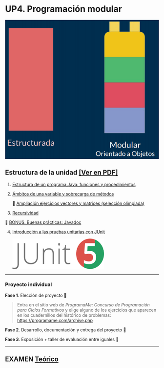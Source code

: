 # UP4. Programación modular
![modular](modular.png)

## Estructura de la unidad [[Ver en PDF]](https://github.com/pbendom3/prog-1cfgs-daw/blob/main/temas_pdf/imprimir_ud4.pdf)
1.  [Estructura de un programa Java: funciones y procedimientos](https://pbendom3.github.io/prog-1cfgs-daw/ups/UP4/4_1_metodos/index.html)
2.  [Ámbitos de una variable y sobrecarga de métodos](https://pbendom3.github.io/prog-1cfgs-daw/ups/UP4/4_2_ambitos_sobrecarga/index.html)

     :pushpin: [Ampliación ejercicios vectores y matrices (selección olimpiada)](3_ejercicios.pdf)
  
3.  [Recursividad](https://pbendom3.github.io/prog-1cfgs-daw/ups/UP4/4_3_recursividad/index.html)

:gift: [BONUS. Buenas prácticas: Javadoc](https://pbendom3.github.io/prog-1cfgs-daw/ups/UP4/4_4_javadoc/index.html)

4.  [Introducción a las pruebas unitarias con JUnit](https://pbendom3.github.io/prog-1cfgs-daw/ups/UP4/4_5_junit/index.html)

     <img src="JUnit.png" width="300" height="100"/>

---

### Proyecto individual

**Fase 1**. Elección de proyecto :space_invader:
> Entra en el sitio web de *ProgramaMe: Concurso de Programación para Ciclos Formativos* y elige alguno de los ejercicios que aparecen en los cuadernillos del histórico de problemas: https://programame.com/archive.php

**Fase 2**. Desarrollo, documentación y entrega del proyecto :file_folder:

**Fase 3**. Exposición + taller de evaluación entre iguales :speech_balloon:

---

## EXAMEN [Teórico](8_EXAMEN_TEÓRICO_UD4.pdf)
